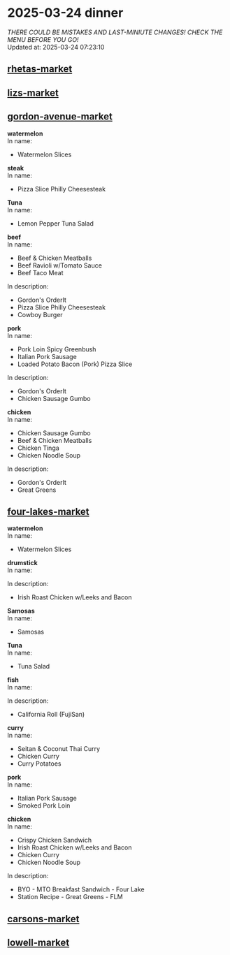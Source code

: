 # 2025-03-24 dinner  
*THERE COULD BE MISTAKES AND LAST-MINIUTE CHANGES! CHECK THE MENU BEFORE YOU GO!*  
Updated at: 2025-03-24 07:23:10  
## [rhetas-market](https://wisc-housingdining.nutrislice.com/menu/rhetas-market/dinner/2025-03-24)  
## [lizs-market](https://wisc-housingdining.nutrislice.com/menu/lizs-market/dinner/2025-03-24)  
## [gordon-avenue-market](https://wisc-housingdining.nutrislice.com/menu/gordon-avenue-market/dinner/2025-03-24)  
**watermelon**  
In name:   
 - Watermelon Slices  
  
**steak**  
In name:   
 - Pizza Slice Philly Cheesesteak  
  
**Tuna**  
In name:   
 - Lemon Pepper Tuna Salad  
  
**beef**  
In name:   
 - Beef & Chicken Meatballs  
 - Beef Ravioli w/Tomato Sauce  
 - Beef Taco Meat  
  
In description:   
 - Gordon's OrderIt  
 - Pizza Slice Philly Cheesesteak  
 - Cowboy Burger  
  
**pork**  
In name:   
 - Pork Loin Spicy Greenbush  
 - Italian Pork Sausage  
 - Loaded Potato Bacon (Pork) Pizza Slice  
  
In description:   
 - Gordon's OrderIt  
 - Chicken Sausage Gumbo  
  
**chicken**  
In name:   
 - Chicken Sausage Gumbo  
 - Beef & Chicken Meatballs  
 - Chicken Tinga  
 - Chicken Noodle Soup  
  
In description:   
 - Gordon's OrderIt  
 - Great Greens  
  
## [four-lakes-market](https://wisc-housingdining.nutrislice.com/menu/four-lakes-market/dinner/2025-03-24)  
**watermelon**  
In name:   
 - Watermelon Slices  
  
**drumstick**  
In name:   
  
In description:   
 - Irish Roast Chicken w/Leeks and Bacon  
  
**Samosas**  
In name:   
 - Samosas  
  
**Tuna**  
In name:   
 - Tuna Salad  
  
**fish**  
In name:   
  
In description:   
 - California Roll  (FujiSan)  
  
**curry**  
In name:   
 - Seitan & Coconut Thai Curry  
 - Chicken Curry  
 - Curry Potatoes  
  
**pork**  
In name:   
 - Italian Pork Sausage  
 - Smoked Pork Loin  
  
**chicken**  
In name:   
 - Crispy Chicken Sandwich  
 - Irish Roast Chicken w/Leeks and Bacon  
 - Chicken Curry  
 - Chicken Noodle Soup  
  
In description:   
 - BYO - MTO Breakfast Sandwich - Four Lake  
 - Station Recipe - Great Greens - FLM  
  
## [carsons-market](https://wisc-housingdining.nutrislice.com/menu/carsons-market/dinner/2025-03-24)  
## [lowell-market](https://wisc-housingdining.nutrislice.com/menu/lowell-market/dinner/2025-03-24)  
  
